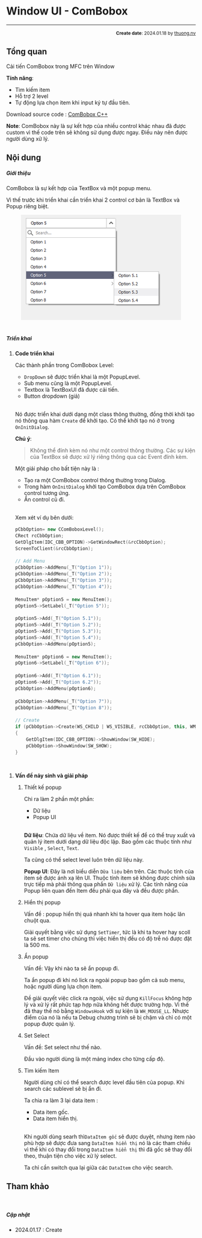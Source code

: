 #  Window UI - ComBobox
---
<p style="text-align: right; font-size:12px;">
<b>Create date</b>: 2024.01.18 by <a href="#">thuong.nv</a>
</p>

## Tổng quan

Cải tiến ComBobox trong MFC trên Window

**Tính năng**:
* Tìm kiếm item
* Hỗ trợ 2 level
* Tự động lựa chọn item khi input ký tự đầu tiên.

Download source code : <a href="./src/ComBobox.rar" download>ComBobox C++</a>

**Note**: ComBobox này là sự kết hợp của nhiều control khác nhau đã được custom vì thế code trên sẽ không sử dụng được ngay. Điều này nên được người dùng xử lý.

## Nội dung

##### <b>Giới thiệu</b>

ComBobox là sự kết hợp của TextBox và một popup menu.

Vì thế trước khi triển khai cần triển khai 2 control cơ bản là TextBox và Popup riêng biệt.

<p align="center">
    <img src="./image/combobox_level.png" />
</p>

##### </br><b>Triển khai</b>

1. <b>Code triển khai</b><a id="Code"></a>

    Các thành phần trong ComBobox Level:

    * ```DropDown``` sẽ được triển khai là một PopupLevel.
    * Sub menu cũng là một PopupLevel.
    * Textbox là TextBoxUI đã được cải tiến.
    * Button dropdown (giả)

    </br>

    Nó được triển khai dưới dạng một class thông thường, đồng thời khởi tạo nó thông qua hàm ```Create``` để khởi tạo. Có thể khởi tạo nó ở trong ```OnInitDialog```.

    **Chú ý**: 
    > Không thể đính kèm nó như một control thông thường. Các sự kiện của TextBox sẽ được xử lý riêng thông qua các Event đính kèm.

    Một giải pháp cho bất tiện này là :

    - Tạo ra một ComBobox control thông thường trong Dialog.
    - Trong hàm ```OnInitDialog``` khởi tạo ComBobox dựa trên ComBobox control tương ứng.
    - Ẩn control cũ đi.

    </br>

    Xem xét ví dụ bên dưới:

    ``` cpp
    pCbbOption= new CComBoboxLevel();
	CRect rcCbbOption;
	GetDlgItem(IDC_CBB_OPTION)->GetWindowRect(&rcCbbOption);
	ScreenToClient(&rcCbbOption);

    // Add Menu
    pCbbOption->AddMenu(_T("Option 1"));
	pCbbOption->AddMenu(_T("Option 2"));
	pCbbOption->AddMenu(_T("Option 3"));
	pCbbOption->AddMenu(_T("Option 4"));

	MenuItem* pOption5 = new MenuItem();
	pOption5->SetLabel(_T("Option 5"));

	pOption5->Add(_T("Option 5.1"));
	pOption5->Add(_T("Option 5.2"));
	pOption5->Add(_T("Option 5.3"));
	pOption5->Add(_T("Option 5.4"));
	pCbbOption->AddMenu(pOption5);

	MenuItem* pOption6 = new MenuItem();
	pOption6->SetLabel(_T("Option 6"));

	pOption6->Add(_T("Option 6.1"));
	pOption6->Add(_T("Option 6.2"));
	pCbbOption->AddMenu(pOption6);

	pCbbOption->AddMenu(_T("Option 7"));
	pCbbOption->AddMenu(_T("Option 8"));

    // Create
	if (pCbbOption->Create(WS_CHILD | WS_VISIBLE, rcCbbOption, this, WM_USER + 0x01))
	{
		GetDlgItem(IDC_CBB_OPTION)->ShowWindow(SW_HIDE);
		pCbbOption->ShowWindow(SW_SHOW);
	}
    ```

</br>

1. <b>Vấn đề nảy sinh và giải pháp</b><a id="proandsol"></a>

    1. Thiết kế popup

        Chi ra làm 2 phần một phần:
        * Dữ liệu
        * Popup UI

        </br>

        **Dữ liệu**: Chứa dữ liệu về item. Nó được thiết kế để có thể truy xuất và quản lý item dưới dạng dữ liệu độc lập. Bao gồm các thuộc tính như ```Visible``` , ```Select```, ```Text```.

        Ta cũng có thể select level luôn trên dữ liệu này.

        **Popup UI**: Đây là nơi biểu diễn ```Dữa liệu``` bên trên. Các thuộc tính của item sẽ được ánh xạ lên UI. Thuộc tính item sẽ không được chỉnh sửa trực tiếp mà phải thông qua phần ```Dữ liệu``` xử lý. Các tính năng của Popup liên quan đến Item đều phải qua đây và đều được phần.


    1. Hiển thị popup

        Vấn đề : popup hiển thị quá nhanh khi ta hover qua item hoặc lăn chuột qua.

        Giải quyết bằng việc sử dụng ```SetTimer```, tức là khi ta hover hay scoll ta sẽ set timer cho chúng thì việc hiển thị đều có độ trễ nó được đặt là 500 ms.
        

    1. Ẩn popup

        Vấn đề: Vậy khi nào ta sẽ ẩn popup đi.

        Ta ẩn popup đi khi nó lick ra ngoài popup bao gồm cả sub menu, hoặc người dùng lựa chọn item.

        Đề giải quyết việc click ra ngoài, việc sử dụng ```KillFocus``` không hợp lý và xử lý rất phức tạp hợp nữa không hết được trường hợp. Vì thế đã thay thế nó bằng ```WindowsHook``` với sự kiện là ```WH_MOUSE_LL```. Nhược điểm của nó là nếu ta Debug chương trình sẽ bị chậm và chỉ có một popup được quản lý.

    1. Set Select

        Vấn đề: Set select như thế nào.

        Đầu vào người dùng là một mảng index cho từng cấp độ. 

    1. Tìm kiếm Item

        Người dùng chỉ có thể search được level đầu tiên của popup. Khi search các sublevel sẽ bị ẩn đi.

        Ta chia ra làm 3 lại data item :
        * Data item gốc.
        * Data item hiển thị.

        </br>

        Khi người dùng searh thì```DataItem gốc``` sẽ được duyệt, nhưng item nào phù hợp sẽ được đưa sang ```DataItem hiển thị``` nó là các tham chiếu vì thế khi có thay đổi trong ```DataItem hiển thị``` thì đã gốc sẽ thay đổi theo, thuận tiện cho việc xử lý select.

        Ta chỉ cần switch qua lại giữa các ```DataItem``` cho việc search.


## Tham khảo



</br><!--Section-->

##### Cập nhật

- 2024.01.17 : Create
